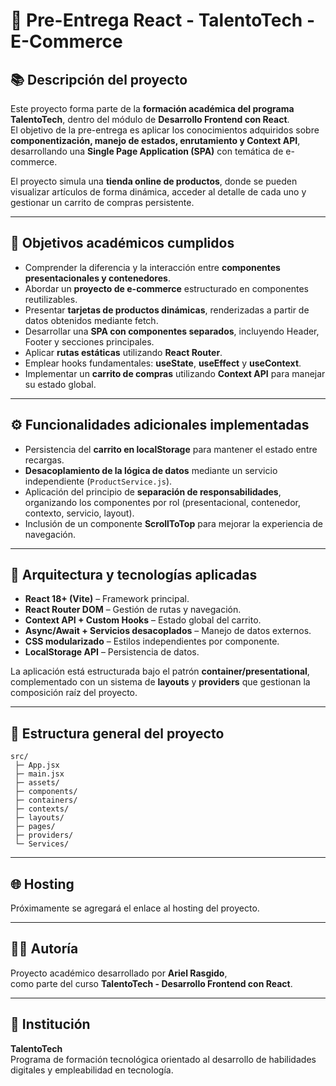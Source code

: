 # 🛒 Pre-Entrega React - TalentoTech - E-Commerce

## 📚 Descripción del proyecto

Este proyecto forma parte de la **formación académica del programa TalentoTech**, dentro del módulo de **Desarrollo Frontend con React**.  
El objetivo de la pre-entrega es aplicar los conocimientos adquiridos sobre **componentización, manejo de estados, enrutamiento y Context API**, desarrollando una **Single Page Application (SPA)** con temática de e-commerce.

El proyecto simula una **tienda online de productos**, donde se pueden visualizar artículos de forma dinámica, acceder al detalle de cada uno y gestionar un carrito de compras persistente.

---

## 🎯 Objetivos académicos cumplidos

- Comprender la diferencia y la interacción entre **componentes presentacionales y contenedores**.  
- Abordar un **proyecto de e-commerce** estructurado en componentes reutilizables.  
- Presentar **tarjetas de productos dinámicas**, renderizadas a partir de datos obtenidos mediante fetch.  
- Desarrollar una **SPA con componentes separados**, incluyendo Header, Footer y secciones principales.  
- Aplicar **rutas estáticas** utilizando **React Router**.  
- Emplear hooks fundamentales: **useState**, **useEffect** y **useContext**.  
- Implementar un **carrito de compras** utilizando **Context API** para manejar su estado global.

---

## ⚙️ Funcionalidades adicionales implementadas

- Persistencia del **carrito en localStorage** para mantener el estado entre recargas.  
- **Desacoplamiento de la lógica de datos** mediante un servicio independiente (`ProductService.js`).  
- Aplicación del principio de **separación de responsabilidades**, organizando los componentes por rol (presentacional, contenedor, contexto, servicio, layout). 
- Inclusión de un componente **ScrollToTop** para mejorar la experiencia de navegación.

---

## 🧱 Arquitectura y tecnologías aplicadas

- **React 18+ (Vite)** – Framework principal.  
- **React Router DOM** – Gestión de rutas y navegación.  
- **Context API + Custom Hooks** – Estado global del carrito.  
- **Async/Await + Servicios desacoplados** – Manejo de datos externos.  
- **CSS modularizado** – Estilos independientes por componente.  
- **LocalStorage API** – Persistencia de datos.

La aplicación está estructurada bajo el patrón **container/presentational**, complementado con un sistema de **layouts** y **providers** que gestionan la composición raíz del proyecto.

---

## 📂 Estructura general del proyecto

```
src/
 ├─ App.jsx
 ├─ main.jsx
 ├─ assets/
 ├─ components/
 ├─ containers/
 ├─ contexts/
 ├─ layouts/
 ├─ pages/
 ├─ providers/
 └─ Services/
```

---

## 🌐 Hosting

Próximamente se agregará el enlace al hosting del proyecto.

---

## 🧑‍💻 Autoría

Proyecto académico desarrollado por **Ariel Rasgido**,  
como parte del curso **TalentoTech - Desarrollo Frontend con React**.

---

## 🏫 Institución

**TalentoTech**  
Programa de formación tecnológica orientado al desarrollo de habilidades digitales y empleabilidad en tecnología.
